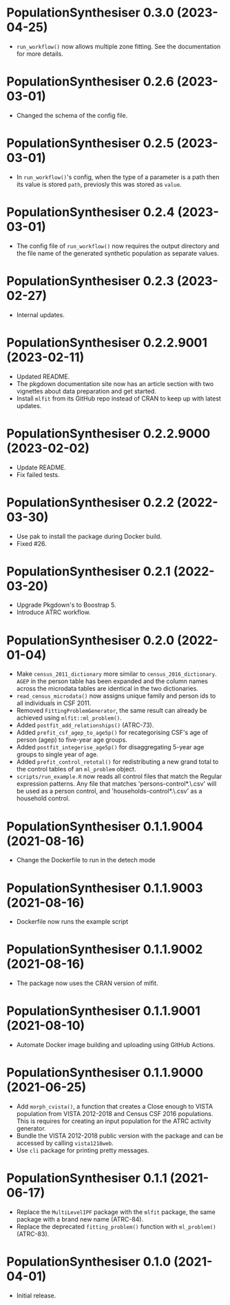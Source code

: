 <!-- NEWS.md is maintained by https://cynkra.github.io/fledge, do not edit -->

# PopulationSynthesiser 0.3.0 (2023-04-25)

- `run_workflow()` now allows multiple zone fitting. See the documentation for more details.


# PopulationSynthesiser 0.2.6 (2023-03-01)

- Changed the schema of the config file. 


# PopulationSynthesiser 0.2.5 (2023-03-01)

- In `run_workflow()`'s config, when the type of a parameter is a path then its value is stored `path`, previosly this was stored as `value`.


# PopulationSynthesiser 0.2.4 (2023-03-01)

- The config file of `run_workflow()` now requires the output directory and the file name of the generated synthetic population as separate values.


# PopulationSynthesiser 0.2.3 (2023-02-27)

- Internal updates.


# PopulationSynthesiser 0.2.2.9001 (2023-02-11)

- Updated README.
- The pkgdown documentation site now has an article section with two vignettes about data preparation and get started.
- Install `mlfit` from its GitHub repo instead of CRAN to keep up with latest updates. 


# PopulationSynthesiser 0.2.2.9000 (2023-02-02)

- Update README.
- Fix failed tests.


# PopulationSynthesiser 0.2.2 (2022-03-30)

- Use pak to install the package during Docker build.
- Fixed #26.

# PopulationSynthesiser 0.2.1 (2022-03-20)

- Upgrade Pkgdown's to Boostrap 5.
- Introduce ATRC workflow.


# PopulationSynthesiser 0.2.0 (2022-01-04)

- Make `census_2011_dictionary` more similar to `census_2016_dictionary`. `AGEP` in the person table has been expanded and the column names across the microdata tables are identical in the two dictionaries.
- `read_census_microdata()` now assigns unique family and person ids to all individuals in CSF 2011.
- Removed `FittingProblemGenerator`, the same result can already be achieved using `mlfit::ml_problem()`.
- Added `postfit_add_relationships()` (ATRC-73).
- Added `prefit_csf_agep_to_age5p()` for recategorising CSF's age of person (agep) to five-year age groups.
- Added `postfit_integerise_age5p()` for disaggregating 5-year age groups to single year of age.
- Added `prefit_control_retotal()` for redistributing a new grand total to the control tables of an `ml_problem` object.
- `scripts/run_example.R` now reads all control files that match the Regular expression patterns. Any file that matches 'persons-control*.\\.csv' will be used as a person control, and 'households-control*.\\.csv' as a household control.


# PopulationSynthesiser 0.1.1.9004 (2021-08-16)

- Change the Dockerfile to run in the detech mode


# PopulationSynthesiser 0.1.1.9003 (2021-08-16)

- Dockerfile now runs the example script


# PopulationSynthesiser 0.1.1.9002 (2021-08-16)

- The package now uses the CRAN version of mlfit.


# PopulationSynthesiser 0.1.1.9001 (2021-08-10)

- Automate Docker image building and uploading using GitHub Actions.


# PopulationSynthesiser 0.1.1.9000 (2021-06-25)

- Add `morph_cvista()`, a function that creates a Close enough to VISTA population from VISTA 2012-2018 and Census CSF 2016 populations. This is requires for creating an input population for the ATRC activity generator.
- Bundle the VISTA 2012-2018 public version with the package and can be accessed by calling `vista1218web`.
- Use `cli` package for printing pretty messages.


# PopulationSynthesiser 0.1.1 (2021-06-17)

- Replace the `MultiLevelIPF` package with the `mlfit` package, the same package with a brand new name (ATRC-84).
- Replace the deprecated `fitting_problem()` function with `ml_problem()` (ATRC-83).


# PopulationSynthesiser 0.1.0 (2021-04-01)

* Initial release.
